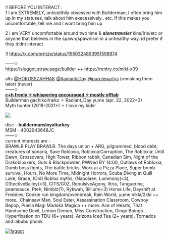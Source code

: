 !! BEFORE YOU INTERACT :  
1 I am EXTREMELY, unhealthily obsessed with Builderman; I often bring him up in my statuses, talk about him execessively.. etc. If this makes you uncomfortable, tell me and I wont bring him up  

2 I am VERY uncomfortable around two time & ***alonetraveler*** kins/irls/etc or anyone that believes in the spawn/spawnism in a unhealthy way. id prefer if they didnt interact 

3 https://x.com/prntzo/status/1950324893951598874

——✩  
https://sluggot.straw.page/builder ++ https://rentry.co/miki-x09

alts [@HORUSSZAHHAK](https://github.com/horussZahhak) [@RadiantsDay](https://github.com/Radiantsday) [@purplepartys](https://github.com/purplepartys) (remaking them later) (never)  
——✩  
**<ins>__c+h freely ✧ whispering encouraged ✧ mostly offtab__</ins>**  
Builderman gachikoi/raiko ✧ Radiant_Day yume (apr. 22, 2022<3)    
Myth hunter (2018-2021+) ✧ I love my kids!


![](https://komarev.com/ghpvc/?username=sluggot&style=flat-square&color=632ae8&label=rootbeer+cans)



disc - **buildermansloyalturkey**  
MSM - 4002943648JC  
——✩  
current interests are -   
BRAWLR PLAY BRAWLR. The days union + ARG, pilgrammed, blood debt, creatures of sonaria, Save Robloxia, Robloxia:Corruption, The Robloxia: Until Dawn, Crossovers, High Tower, Ribbon rabbit, Canadian Sim, Night of the Drakobloxxers, Guts & Blackpowder, PWNed BY 14:00, Outlaws of Robloxia, Dumb boss fights, The battle bricks, Work at a Pizza Place, Super bomb survival, Hours, No More Time, Midnight Horrors, Scuba Diving at Quill Lake, Grace, (Old) Roblox myths, (Napolaen, Lummony(<3), D3tectiveBailey(<3), CITS/G0Z, RepulsiveAgony, Iltria, Tanguerine, peamsauce, Pteh, Nimblz(?), Rykwah, BilIium(<3) Horse Life, Dayshift at Freddies, Cookie run kingdom/ovenbreak, Rain World, yume nikki/2kki ++ more.. Chainsaw Man, Soul Eater, Assassination Classroom, Cowboy Bepop, Puella Magi Madoka Magica ++ more. Ace of Hearts, That Handsome Devil, Lemon Demon, Miss Construction, Oingo Boingo...  
Hyperfixation on TDU (6+ years), Arizona Iced Tea (2+ years), Tornados and labubu phonk

[![faggot](https://spotify-github-profile.kittinanx.com/api/view?uid=31r4hrb2nt3kluv7jfrcoqn5p73m&cover_image=false&theme=natemoo-re&show_offline=false&background_color=121212&interchange=true&bar_color=000000&bar_color_cover=true)](https://spotify-github-profile.kittinanx.com/api/view?uid=31r4hrb2nt3kluv7jfrcoqn5p73m&redirect=true)
